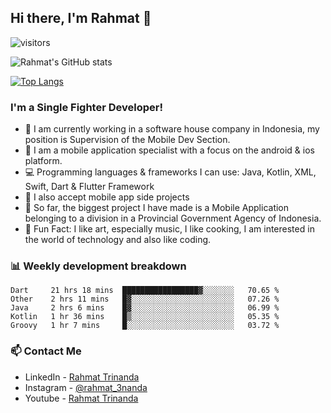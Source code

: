 ## Hi there, I'm Rahmat 👋
![visitors](https://visitor-badge.glitch.me/badge?page_id=https://github.com/rahmat3nanda/)

![Rahmat's GitHub stats](https://github-readme-stats.vercel.app/api?username=rahmat3nanda&count_private=true&show_icons=true&theme=radical)

[![Top Langs](https://github-readme-stats.vercel.app/api/top-langs/?username=rahmat3nanda&show_icons=true&theme=radical&layout=compact)](https://github.com/rahmat3nanda/github-readme-stats)

### I'm a Single Fighter Developer!
- :office: I am currently working in a software house company in Indonesia, my position is Supervision of the Mobile Dev Section.
- :iphone: I am a mobile application specialist with a focus on the android & ios platform.
- :computer: Programming languages & frameworks I can use: Java, Kotlin, XML, Swift, Dart & Flutter Framework
- :handshake: I also accept mobile app side projects
- :police_car: So far, the biggest project I have made is a Mobile Application belonging to a division in a Provincial Government Agency of Indonesia.
- :notebook: Fun Fact: I like art, especially music, I like cooking, I am interested in the world of technology and also like coding.

### 📊 Weekly development breakdown

<!--START_SECTION:waka-->
```text
Dart     21 hrs 18 mins  █████████████████▓░░░░░░░   70.65 % 
Other    2 hrs 11 mins   █▓░░░░░░░░░░░░░░░░░░░░░░░   07.26 % 
Java     2 hrs 6 mins    █▓░░░░░░░░░░░░░░░░░░░░░░░   06.99 % 
Kotlin   1 hr 36 mins    █▒░░░░░░░░░░░░░░░░░░░░░░░   05.35 % 
Groovy   1 hr 7 mins     █░░░░░░░░░░░░░░░░░░░░░░░░   03.72 % 
```
<!--END_SECTION:waka-->

### 📫 Contact Me
- LinkedIn - [Rahmat Trinanda](https://www.linkedin.com/in/rahmat-trinanda/)
- Instagram - [@rahmat_3nanda](https://www.instagram.com/rahmat_3nanda/)
- Youtube - [Rahmat Trinanda](https://www.youtube.com/channel/UCmhq5_o2cDpYsTtBl24XEAw)
